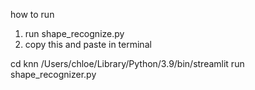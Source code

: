how to run
1. run shape_recognize.py
2. copy this and paste in terminal

cd knn
/Users/chloe/Library/Python/3.9/bin/streamlit run shape_recognizer.py